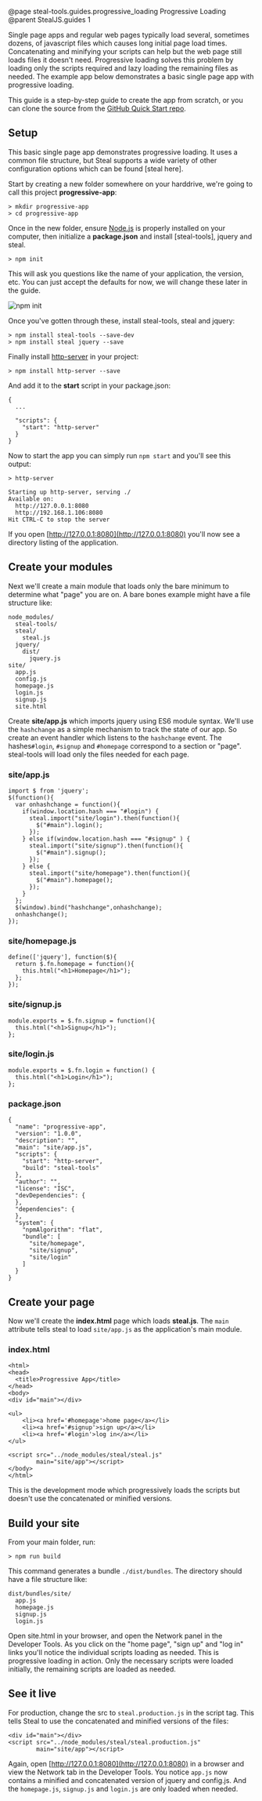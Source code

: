 @page steal-tools.guides.progressive_loading Progressive Loading
@parent StealJS.guides 1

Single page apps and regular web pages typically load several, sometimes dozens, of javascript files which causes long initial page load times.
Concatenating and minifying your scripts can help but the web page still loads files it doesn't need. Progressive loading solves this problem by loading only the scripts required and lazy loading the remaining files as needed. The example app below demonstrates a basic single page app with progressive loading.

This guide is a step-by-step guide to create the app from scratch, or you can clone the source from the [GitHub Quick Start repo](https://github.com/stealjs/progressive-loading).

## Setup

This basic single page app demonstrates progressive loading. It uses a common file structure, but Steal supports a wide variety of other configuration options which can be found [steal here].

Start by creating a new folder somewhere on your harddrive, we're going to call this project **progressive-app**:

    > mkdir progressive-app
    > cd progressive-app

Once in the new folder, ensure [Node.js](http://nodejs.org/) is properly installed on your computer, then initialize a **package.json** and install [steal-tools], jquery and steal.

	> npm init

This will ask you questions like the name of your application, the version, etc. You can just accept the defaults for now, we will change these later in the guide.

<img src="https://cloud.githubusercontent.com/assets/361671/19776659/f67ee542-9c42-11e6-836c-6ac85fc71acb.png" alt="npm init" style="background: transparent; border: none;">

Once you've gotten through these, install steal-tools, steal and jquery:

	> npm install steal-tools --save-dev
	> npm install steal jquery --save

Finally install [http-server](https://www.npmjs.com/package/http-server) in your project:

    > npm install http-server --save

And add it to the **start** script in your package.json:

```
{
  ...

  "scripts": {
    "start": "http-server"
  }
}
```

Now to start the app you can simply run `npm start` and you'll see this output:

```
> http-server

Starting up http-server, serving ./
Available on:
  http://127.0.0.1:8080
  http://192.168.1.106:8080
Hit CTRL-C to stop the server
```

If you open [http://127.0.0.1:8080](http://127.0.0.1:8080) you'll now see a directory listing of the application.

## Create your modules

Next we'll create a main module that loads only the bare minimum to determine what "page" you are on. A bare bones example might have a file structure like:

    node_modules/
      steal-tools/
      steal/
        steal.js
      jquery/
        dist/
          jquery.js
    site/
      app.js
      config.js
      homepage.js
      login.js
      signup.js
      site.html


Create **site/app.js** which imports jquery using ES6 module syntax. We'll use the `hashchange` as a simple mechanism to
track the state of our app. So create an event handler which listens to the `hashchange` event. The hashes`#login`, `#signup` and `#homepage` correspond to a section or "page". steal-tools will load only the files needed for each page.

### site/app.js

	import $ from 'jquery';
	$(function(){
	  var onhashchange = function(){
		if(window.location.hash === "#login") {
		  steal.import("site/login").then(function(){
			$("#main").login();
		  });
		} else if(window.location.hash === "#signup" ) {
		  steal.import("site/signup").then(function(){
			$("#main").signup();
		  });
		} else {
		  steal.import("site/homepage").then(function(){
			$("#main").homepage();
		  });
		}
	  };
	  $(window).bind("hashchange",onhashchange);
	  onhashchange();
	});

### site/homepage.js

	define(['jquery'], function($){
	  return $.fn.homepage = function(){
		this.html("<h1>Homepage</h1>");
	  };
	});
    
### site/signup.js

	module.exports = $.fn.signup = function(){
	  this.html("<h1>Signup</h1>");
	};

### site/login.js

	module.exports = $.fn.login = function() {
	  this.html("<h1>Login</h1>");
	};

### package.json

```
{
  "name": "progressive-app",
  "version": "1.0.0",
  "description": "",
  "main": "site/app.js",
  "scripts": {
    "start": "http-server",
    "build": "steal-tools"
  },
  "author": "",
  "license": "ISC",
  "devDependencies": {
  },
  "dependencies": {
  },
  "system": {
    "npmAlgorithm": "flat",
    "bundle": [
      "site/homepage",
      "site/signup",
      "site/login"
    ]
  }
}
```

## Create your page

Now we'll create the **index.html** page which loads **steal.js**. The `main` attribute tells steal to load `site/app.js` as the application's main module.

### index.html
    
    <html>
    <head>
	  <title>Progressive App</title>
	</head>
	<body>
	<div id="main"></div>

	<ul>
		<li><a href='#homepage'>home page</a></li>
		<li><a href='#signup'>sign up</a></li>
		<li><a href='#login'>log in</a></li>
	</ul>

	<script src="../node_modules/steal/steal.js"
			main="site/app"></script>
    </body>
	</html>

This is the development mode which progressively loads the scripts but doesn't use the concatenated or minified versions.

## Build your site

From your main folder, run:

    > npm run build

This command generates a bundle `./dist/bundles`. The directory should have a file structure like:

    dist/bundles/site/
      app.js
      homepage.js
      signup.js
      login.js

Open site.html in your browser, and open the Network panel in the Developer Tools. As you click on the "home page", "sign up" and "log in" links you'll notice the individual scripts loading as needed. This is progressive loading in action. Only the necessary scripts were loaded initially, the remaining scripts are loaded as needed.

## See it live

For production, change the src to `steal.production.js` in the script tag. This tells Steal to use the concatenated and minified versions of the files:

    <div id="main"></div>
    <script src="../node_modules/steal/steal.production.js"
            main="site/app"></script>

Again, open [http://127.0.0.1:8080](http://127.0.0.1:8080) in a browser and view the Network tab in the Developer Tools. You notice `app.js` now contains a minified and concatenated version of jquery and config.js. And the `homepage.js`, `signup.js` and `login.js` are only loaded when needed.
